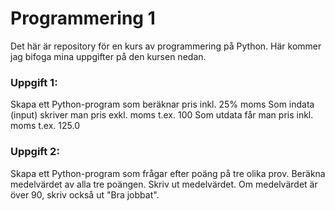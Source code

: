 <h1>Programmering 1</h1>

<p>Det här är repository för en kurs av programmering på Python. Här kommer jag bifoga mina uppgifter på den kursen nedan.</p>
<h3>Uppgift 1:</h3>
<p>Skapa ett Python-program som beräknar pris inkl. 25% moms
Som indata (input) skriver man pris exkl. moms t.ex. 100
Som utdata får man pris inkl. moms t.ex. 125.0</p>

<h3>Uppgift 2:</h3>
<p> Skapa ett Python-program som frågar efter poäng på tre olika prov. Beräkna medelvärdet av alla tre poängen. Skriv ut medelvärdet. Om medelvärdet är över 90, skriv också ut "Bra jobbat".</p>